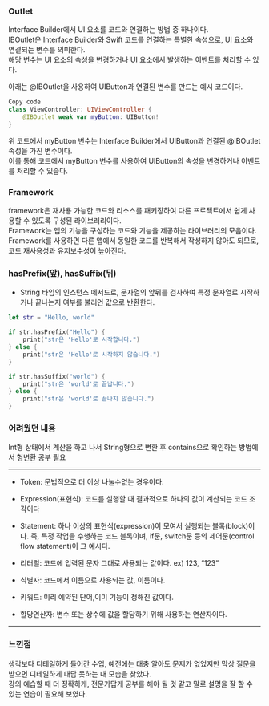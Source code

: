 ### Outlet
Interface Builder에서 UI 요소를 코드와 연결하는 방법 중 하나이다.<br>
IBOutlet은 Interface Builder와 Swift 코드를 연결하는 특별한 속성으로, UI 요소와
연결되는 변수를 의미한다.<br>
해당 변수는 UI 요소의 속성을 변경하거나 UI 요소에서 발생하는 이벤트를 처리할 수 있다.<br>

아래는 @IBOutlet을 사용하여 UIButton과 연결된 변수를 만드는 예시 코드이다.

```swift
Copy code
class ViewController: UIViewController {
    @IBOutlet weak var myButton: UIButton!
}
```
위 코드에서 myButton 변수는 Interface Builder에서 UIButton과 연결된 @IBOutlet
속성을 가진 변수이다.<br>
이를 통해 코드에서 myButton 변수를 사용하여 UIButton의 속성을 변경하거나 이벤트를 처리할
수 있습다.

### Framework
framework은 재사용 가능한 코드와 리소스를 패키징하여 다른 프로젝트에서 쉽게 사용할 수 있도록
구성된 라이브러리이다.<br>
Framework는 앱의 기능을 구성하는 코드와 기능을 제공하는 라이브러리의 모음이다.<br>
Framework를 사용하면 다른 앱에서 동일한 코드를 반복해서 작성하지 않아도 되므로, 코드
재사용성과 유지보수성이 높아진다.<br>

### hasPrefix(앞), hasSuffix(뒤)
- String 타입의 인스턴스 메서드로, 문자열의 앞뒤를 검사하여 특정 문자열로 시작하거나 끝나는지 여부를 불리언 값으로 반환한다.<br>
```swift
let str = "Hello, world"

if str.hasPrefix("Hello") {
    print("str은 'Hello'로 시작합니다.")
} else {
    print("str은 'Hello'로 시작하지 않습니다.")
}

if str.hasSuffix("world") {
    print("str은 'world'로 끝납니다.")
} else {
    print("str은 'world'로 끝나지 않습니다.")
}
```
### 어려웠던 내용<br>
Int형 상태에서 계산을 하고 나서 String형으로 변환 후 contains으로 확인하는 방법에서 형변환 공부 필요<br>

---
- Token: 문법적으로 더 이상 나눌수없는 경우이다.

- Expression(표현식): 코드를 실행할 때 결과적으로 하나의 값이 계산되는 코드 조각이다

- Statement: 하나 이상의 표현식(expression)이 모여서 실행되는 블록(block)이다. 즉, 특정 작업을 수행하는 코드 블록이며, if문, switch문 등의 제어문(control flow statement)이 그 예시다.

- 리터럴: 코드에 입력된 문자 그대로 사용되는 값이다. ex) 123, “123”

- 식별자: 코드에서 이름으로 사용되는 값, 이름이다.

- 키워드: 미리 예약된 단어,이미 기능이 정해진 값이다.

- 할당연산자: 변수 또는 상수에 값을 할당하기 위해 사용하는 연산자이다.

---

### 느낀점<br>
생각보다 디테일하게 들어간 수업, 예전에는 대충 알아도 문제가 없었지만 막상 질문을 받으면 디테일하게 대답 못하는 내 모습을 찾았다.<br>
강의 예습할 때 더 정확하게, 전문가답게 공부를 해야 될 것 같고 말로 설명을 잘 할 수 있는 연습이 필요해 보였다.
